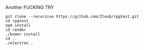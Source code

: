 Another FUCKING TRY

```
git clone --recursive https://github.com/Zleub/rpgtest.git
cd rpgtest
npm install
cd render
./bower install
cd ..
./electron .
```
